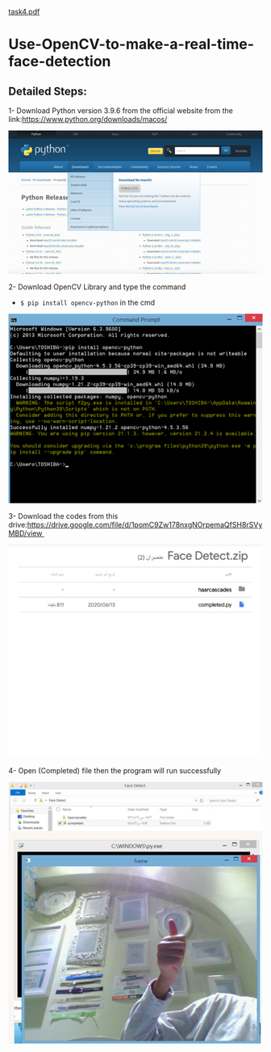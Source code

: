 [task4.pdf](https://github.com/bedaromar/Use-OpenCV-to-make-a-real-time-face-detection/files/7003918/task4.pdf)
# Use-OpenCV-to-make-a-real-time-face-detection

## Detailed Steps:

1- Download Python version 3.9.6 from the official website from the link:https://www.python.org/downloads/macos/

![Circuit Diagram](https://github.com/bedaromar/Use-OpenCV-to-make-a-real-time-face-detection/blob/main/screenshot/Screenshot%201443-01-10%20at%2004.43.51.png)

2- Download OpenCV Library and type the command 
 -  `$ pip install opencv-python`
in the cmd

![Circuit Diagram](https://github.com/bedaromar/Use-OpenCV-to-make-a-real-time-face-detection/blob/main/screenshot/Screenshot%201443-01-10%20at%2004.46.30.png)

3- Download the codes from this drive:https://drive.google.com/file/d/1pomC9Zw178nxgNOrpemaQfSH8rSVyMBD/view 

![Circuit Diagram](https://github.com/bedaromar/Use-OpenCV-to-make-a-real-time-face-detection/blob/main/screenshot/Screenshot%201443-01-10%20at%2004.47.43.png)

4- Open (Completed) file
then the program will run successfully

![Circuit Diagram](https://github.com/bedaromar/Use-OpenCV-to-make-a-real-time-face-detection/blob/main/screenshot/Screenshot%201443-01-10%20at%2004.49.31.png)
